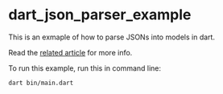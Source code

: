 # dart_json_parser_example

This is an exmaple of how to parse JSONs into models in dart.

Read the [related article](https://crizantlai.medium.com/flutter-parsing-http-responses-into-objects-c51aaf410b73) for more info.

To run this example, run this in command line:

```
dart bin/main.dart
```
